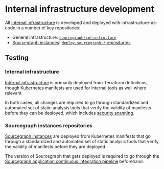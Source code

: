 # Internal infrastructure development

All [internal infrastructure](./index.md) is developed and deployed with infrastructure-as-code in a number of key repositories:

- General infrastructure: [`sourcegraph/infrastructure`](https://github.com/sourcegraph/infrastructure)
- [Sourcegraph instances](../../process/deployments/instances.md): [`deploy-sourcegraph-*` repositories](https://sourcegraph.com/search?q=context:%40sourcegraph+repo:%5Egithub%5C.com/sourcegraph/deploy-sourcegraph-.*+-repo:deploy-sourcegraph%24+-repo:deploy-sourcegraph-docker%24&patternType=literal)

## Testing

### Internal infrastructure

[Internal infrastructure](https://github.com/sourcegraph/infrastructure) is primarily deployed from Terraform definitions, though Kubernetes manifests are used for internal tools as well where relevant.

In both cases, all changes are required to go through standardized and automated set of static analysis tools that verify the validity of manifests before they can be deployed, which includes [security scanning](../../cloud/security/checkov.md).

### Sourcegraph instances repositories

[Sourcegraph instances](../../process/deployments/instances.md) are deployed from Kubernetes manifests that go through a standardized and automated set of static analysis tools that verify the validity of manifests before they are deployed.

The version of Sourcegraph that gets deployed is required to go through the [Sourcegraph application continuous integration pipeline](https://docs.sourcegraph.com/dev/background-information/continuous_integration) beforehand.

